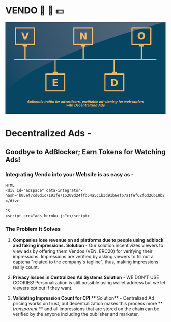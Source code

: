 # VENDO :loudspeaker: :closed_lock_with_key: :dollar:
![vendo banner with tagline](vendo_banner_tagline.png "vendo banner with tagline")

# Decentralized Ads - 
## Goodbye to AdBlocker; Earn Tokens for Watching Ads!


### Integrating Vendo into your Website is as easy as -

```
HTML
<div id="adspace" data-integrator-hash='b05ef7cd0d1c7191fe715209d24ffd54a5c1b3d91b6ef67a1fef62f6d26b18b2'></div>

JS
<script src="ads_heroku.js"></script>
```

### The Problem It Solves

1. **Companies lose revenue on ad platforms due to people using adblock and faking impressions.**
**Solution** - 
Our solution incentivizes viewers to view ads by offering them Vendos (VEN, ERC20) for verifying their impressions.
Impressions are verified by asking viewers to fill out a captcha "related to the company's tagline", thus, making impressions really count.

2. **Privacy Issues in Centralized Ad Systems**
**Solution** - 
WE DON'T USE COOKIES! Personalization is still possible using wallet address but we let viewers opt out if they want.

3. **Validating Impression Count for CPI**
** Solution** -
Centralized Ad pricing works on trust, but decentralization makes this process more ** *transparent* ** and all impressions that are stored on the chain can be verified by the anyone including the publisher and marketer.



